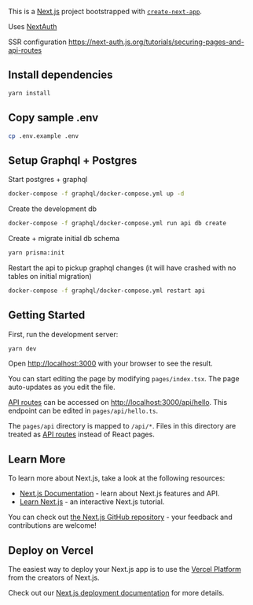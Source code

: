This is a [Next.js](https://nextjs.org/) project bootstrapped with [`create-next-app`](https://github.com/vercel/next.js/tree/canary/packages/create-next-app).

Uses [NextAuth](https://next-auth.js.org/getting-started/introduction)

SSR configuration
https://next-auth.js.org/tutorials/securing-pages-and-api-routes

## Install dependencies

```bash
yarn install
```

## Copy sample .env

```bash
cp .env.example .env
```

## Setup Graphql + Postgres

Start postgres + graphql

```bash
docker-compose -f graphql/docker-compose.yml up -d
```

Create the development db

```bash
docker-compose -f graphql/docker-compose.yml run api db create
```

Create + migrate initial db schema

```bash
yarn prisma:init
```

Restart the api to pickup graphql changes (it will have crashed with no tables on initial migration)

```bash
docker-compose -f graphql/docker-compose.yml restart api
```

## Getting Started

First, run the development server:

```bash
yarn dev
```

Open [http://localhost:3000](http://localhost:3000) with your browser to see the result.

You can start editing the page by modifying `pages/index.tsx`. The page auto-updates as you edit the file.

[API routes](https://nextjs.org/docs/api-routes/introduction) can be accessed on [http://localhost:3000/api/hello](http://localhost:3000/api/hello). This endpoint can be edited in `pages/api/hello.ts`.

The `pages/api` directory is mapped to `/api/*`. Files in this directory are treated as [API routes](https://nextjs.org/docs/api-routes/introduction) instead of React pages.

## Learn More

To learn more about Next.js, take a look at the following resources:

- [Next.js Documentation](https://nextjs.org/docs) - learn about Next.js features and API.
- [Learn Next.js](https://nextjs.org/learn) - an interactive Next.js tutorial.

You can check out [the Next.js GitHub repository](https://github.com/vercel/next.js/) - your feedback and contributions are welcome!

## Deploy on Vercel

The easiest way to deploy your Next.js app is to use the [Vercel Platform](https://vercel.com/new?utm_medium=default-template&filter=next.js&utm_source=create-next-app&utm_campaign=create-next-app-readme) from the creators of Next.js.

Check out our [Next.js deployment documentation](https://nextjs.org/docs/deployment) for more details.
